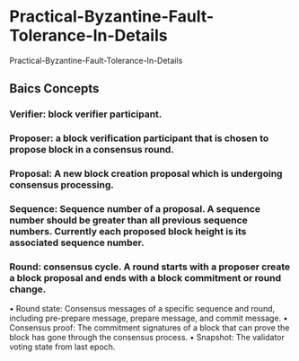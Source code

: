 # Practical-Byzantine-Fault-Tolerance-In-Details
Practical-Byzantine-Fault-Tolerance-In-Details

## Baics Concepts

### Verifier: block verifier participant.


### Proposer: a block verification participant that is chosen to propose block in a consensus round.
### Proposal: A new block creation proposal which is undergoing consensus processing.

### Sequence: Sequence number of a proposal. A sequence number should be greater than all previous sequence numbers. Currently each proposed block height is its associated sequence number.

### Round: consensus cycle. A round starts with a proposer create a block proposal and ends with a block commitment or round change.
•	Round state: Consensus messages of a specific sequence and round, including pre-prepare message, prepare message, and commit message.
•	Consensus proof: The commitment signatures of a block that can prove the block has gone through the consensus process.
•	Snapshot: The validator voting state from last epoch.



